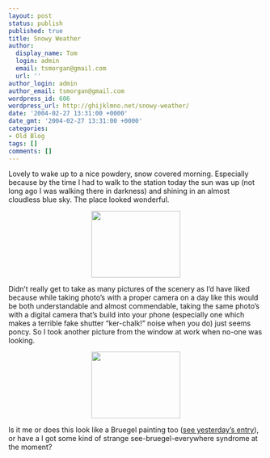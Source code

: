 ```yaml
---
layout: post
status: publish
published: true
title: Snowy Weather
author:
  display_name: Tom
  login: admin
  email: tsmorgan@gmail.com
  url: ''
author_login: admin
author_email: tsmorgan@gmail.com
wordpress_id: 606
wordpress_url: http://ghijklmno.net/snowy-weather/
date: '2004-02-27 13:31:00 +0000'
date_gmt: '2004-02-27 13:31:00 +0000'
categories:
- Old Blog
tags: []
comments: []
---
```

<!-- more -->

<p>Lovely to wake up to a nice powdery, snow covered morning. Especially because by the time I had to walk to the station today the sun was up (not long ago I was walking there in darkness) and shining in an almost cloudless blue sky. The place looked wonderful.</p>

<p><center><img src="/images/blog/incidental/snow_scene_station.jpg" width="176" height="132" /></center></p>

<p class="firstpar">Didn&#8217;t really get to take as many pictures of the scenery as I&#8217;d have liked because while taking photo&#8217;s with a proper camera on a day like this would be both understandable and almost commendable, taking the same photo&#8217;s with a digital camera that&#8217;s build into your phone (especially one which makes a terrible fake shutter &#8220;ker-chalk!&#8221; noise when you do) just seems poncy. So I took another picture from the window at work when no-one was looking.</p>

<p><center><img src="/images/blog/incidental/snow_scene_carpark.jpg" width="176" height="132" /></center></p>

<p class="firstpar">Is it me or does this look like a Bruegel painting too (<a href="/blog/1077783900/">see yesterday&#8217;s entry</a>), or have a I got some kind of strange see-bruegel-everywhere syndrome at the moment?</p>

